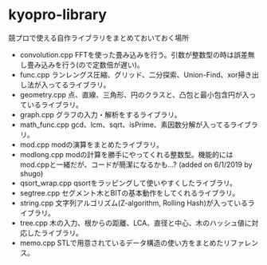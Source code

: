 # kyopro-library
競プロで使える自作ライブラリをまとめておいておく場所

* convolution.cpp
  FFTを使った畳み込みを行う。引数が整数型の時は誤差無し畳み込みを行う(ので定数倍が遅い)。
* func.cpp
  ランレングス圧縮、グリッド、二分探索、Union-Find、xor掃き出し法が入ってるライブラリ。
* geometry.cpp
  点、直線、三角形、円のクラスと、凸包と最小包含円が入っているライブラリ。
* graph.cpp
  グラフの入力・解析をするライブラリ。
* math_func.cpp
  gcd、lcm、sqrt、isPrime、素因数分解が入ってるライブラリ。
* mod.cpp
  modの演算をまとめたライブラリ。
* modlong.cpp
  modの計算を勝手にやってくれる整数型。機能的にはmod.cppと一緒だが、コードが簡潔になるかも...? (added on 6/1/2019 by shugo)
* qsort_wrap.cpp
  qsortをラッピングして使いやすくしたライブラリ。
* segtree.cpp
  セグメント木とBITの基本動作をしてくれるライブラリ。
* string.cpp
  文字列アルゴリズム(Z-algorithm, Rolling Hash)が入っているライブラリ。
* tree.cpp
  木の入力、根からの距離、LCA、直径と中心、木のハッシュ値に対応したライブラリ。
* memo.cpp
  STLで用意されているデータ構造の使い方をまとめたリファレンス。
